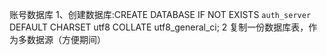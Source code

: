 账号数据库
    1、创建数据库:CREATE DATABASE IF NOT EXISTS `auth_server` DEFAULT CHARSET utf8 COLLATE utf8_general_ci;
    2 复制一份数据库表，作为多数据源（方便期间）